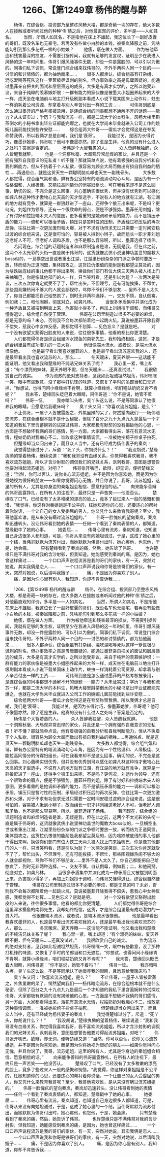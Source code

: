 # 　　1266、【第1249章 杨伟的醒与醉
　　杨伟，在综合组、投资部乃至整栋风畅大楼，都是奇葩一块的存在，绝大多数人在接触或者听闻过他的种种‘伟’绩之后，对他最直观的评价，多半是——人如其名。
　　当然，所谓人如其名，不是指他在床上不雄起，我这位长了一副好皮囊的哥们，既没名车也无豪宅，若再没有些做小白脸的本钱，被秦岚降服之前，凭啥能勾引到那么多花瓶一样的小姑娘？
　　他痿，痿在做人方面。
　　作为被他牵连和残害最深的损友，不需要引据传闻，我就有足够的发言权，证明至少在我进入风畅的这一年时间里，伟哥引爆风骚事件无数，却没一件是露脸的、可以引以为傲的。同事们私下调侃，常说登门综合组来找伟哥的，不外乎两种人同一个目的——讨债的和讨情债的，都为抽他而来……
　　很多人都承认，综合组虽有打杂组、混吃混喝等死队这样一箩筐极尽讽刺的别名，但办事效率之高是毋庸置疑的，能通过墨菲亲自把关的面试和层层筛选的成员，大多是有真才实学的，之所以饱受非议，来自于纯粹的羡慕嫉妒恨：一群有能力的家伙像是被墨大小姐圈养起来的大爷一样，成天坐在电脑前斗地主打升级刷副本看成人小说下载某国床上动作片，蛀虫一样消耗着公司资源，却拿着与别人辛苦付出一样的工资……
　　可伟哥到底是怎么通过墨菲的严格考核被录用，是连综合组的同事都想不通解不开的谜题——能力？从未证实过；学历？与我和流苏一样，都是二流大学的本科生，风畅大楼里斟茶倒水的小秘书拿出毕业证都能完爆之，也就在大学尚未毕业就进入公司工作的姚婉儿面前能找到些许安慰……
　　综合组两大帅哥——傻瓜才会觉得这是在夸奖称赞我俩，所以我俩才总是自嘲，我们是‘衰哥’。
　　我能过关，是因为长得讨巧，像墨菲她爹，伟哥呢？他可不像墨亦然，除了惹是生非，他真的没有什么过人之处吗？答案是否定的。
　　杨伟是个大智若愚的人。
　　众人皆醉我独醒，众人皆醒我就醉。
　　他是一个洞察秋毫、大局观异常彪悍的家伙，并且还是一个拥有强烈自我意识的无私者！听不懂？那就简单点说，他有着极强的自我分析和自我判断能力，但从不执着于个人私欲，很容易为顾全大局而做出有损自我利益的牺牲……再通俗点，就是这货天生一颗聪明脑瓜却也天生一副贱骨头。
　　大多数人都觉得，综合组气氛和谐，鲜有办公室特有的暗流涌动勾心斗角，是因为有一个性格温和、人缘极佳、又能拉高同情分的俏寡妇组长，可在我看来却不是这么回事，确切的说，不完全是这么回事。刘心蕾确实很优秀，但并没有优秀到可以感化如龚凡林这种恃才傲物心比天高的天才型选手，不说有人的地方就有江湖，有江湖的地方就有竞争，就算是一群狼赶进了一座山，还得争个狼王出来呢，不是吗？更何况，刘姐作为领导，还有一个很致命的弱点，便是不够强势。墨菲任用刘姐，除了有讨好和拉拢端木夫人的意图，更多看重的是她调和矛盾的能力，而不是镇压矛盾的能力——调和可以根治矛盾，镇压只是暂时性的压制，矛盾经过积压后的再次反弹，往往比第一次更加激烈和火爆，对于不求有功但求无过只需要一定时间安稳过渡的综合组来说，这是很可怕的，容易被人揪到小辫子，故而组长一职才非刘姐这老好人不可，但老好人调和矛盾，也不是那么容易啊，所以，墨菲选择了杨伟。
　　若问现在，综合组的话题制造者和麻烦制造者是谁，无疑是我，但在此之前，这两个不太光彩的头衔一直是属于伟哥的，这货就像武侠小说里神功盖世的魔教大boss似的，一旦横空出世或者重出江湖，江湖里纷纷杂杂的门派之争顿时要放一放，转而结为正道同盟，集体围攻之，这货拉仇恨值的能耐是我都望尘莫及的，因为啥跌破底线的事儿他都干得出来啊，换做你们部门有位大侠三天两头被人找上门来抽嘴巴，你是像其他部门的人一样，只当笑料看，还是引以为耻？一次两次是笑谈，三次五次你肯定就受不了了，帮忙出头，不但理亏，还有可能挨揍，不帮忙，那些围观嫌热闹不够大的人就会鄙视你，骂你不爷们不够朋友……里外不是人太久了，你自己都能把自己给憋疯了，到时无非两种选择，一，交友不慎，自认倒霉，例如我；二，和他闹掰，彻底对立，如龚凡林。
　　当很多矛盾集中并演化成为一种矛盾且又被摆到明面上来，危害就小得多了，再加上刘姐擅于调和，而伟哥又懂得退让，综合组自然便于管理。
　　伟哥在公司里制造过很多不必要的麻烦，都是无意的吗？未必，否则我不会每次都陪着他一起跳火坑，莫说被墨菲开除我得不偿失，惹我心中女神反感，我都觉得不划算……见色忘义？是就是吧。
　　对一个没有欲望又豁得出脸皮的人来说，往往很多事情，他看的都比你更清楚。
　　人们都觉得伟哥是综合组里浑水摸鱼的南郭先生，我却始终相信，这货，才是综合组里最有成功潜力的一员大将。
　　他很像端木流水，或者说，是端木流水很像他。
　　他是最早看出我喜欢墨菲的人，也是最早看出流苏喜欢我的人，还是最早看出我也喜欢流苏的人，那么……
　　冬天暖床，夏天养眼——这话能不能证明，他又看出我和楚缘的不纯洁兄妹关系了呢？
　　我心里一紧，嘴上却道：“有个漂亮的妹妹，夏天养眼不假，但冬天暖床……还真没试过。”
　　我很欣赏自己的诚实。
　　作为流苏的绝对支持者，见我如此坦诚坦然坦荡，伟哥嘿嘿一笑，眼中有些歉意，没了那种打机锋的味道，又恢复了平时的吊郎当和口无遮拦，“你想试，也得问问小缘缘肯不肯啊，就算小缘缘肯，咱们程姑奶奶又肯不肯呢？”
　　我未答，楚缘回头眨巴着大眼睛，问伟哥道：“你不是说，她管不着吗？”
　　伟哥一怔。
　　我亦暗叫头疼，臭丫头这么说，不是等同承认了她很养我的眼睛，且愿意给我暖床吗？
　　臭丫头又问：“你喜欢流苏姐姐，是么？”
　　不止伟哥，一屋子人皆被雷轰之，外焦里嫩的呆了，愕然望向我们——杨伟暗恋流苏，在综合组根本就不是什么秘密，但除了百分之九十九点九九是最后一个才知道的我私下里含蓄婉转的试探过伟哥，大家都极有默契的没有揭破他的心思，一方面是不想破坏我俩的哥们感情，另一方面，大家都看得出来，落花有意流水无情，程姑奶奶对我痴心不二，谁敢拿这种事情调侃，一准被她抡椅子抄桌子拍死。
　　但楚缘却当众问出来了，而且众人当中，还有已经成为杨伟妻子的秦岚！
　　我觉得楚缘过分了，斥道：“死丫头，你胡说什么？！”
　　“我没胡说，”楚缘执拗的望着杨伟，继续说道：“我和我哥没有血缘关系，你觉得我喜欢我哥，我不喜欢流苏姐姐，所以才含沙射影的调侃我们的兄妹关系，讽刺我哥，意图是想警告他要对得起流苏姐姐，对吧？”
　　伟哥张开嘴巴，欲辩，却无词，便听楚缘又道：“当然，你可以否认，说你关心流苏姐姐，并不是因为你喜欢她，而是因为你将她视为很好的朋友——如果你觉得问心无愧，并且你说了，我哥，流苏姐姐，这里的所有人，尤其是你身边的秦姐姐会相信、愿意相信的话。”
　　向来能争善辩的伟哥面露挣扎，在所有人的注视下，最终只是一声苦笑——他没否认。
　　楚缘叹了口气，已经没有了太多稚嫩的漂亮的脸上，竟多了些过来人一般的感慨和惋惜，“我觉得，你这样对秦姐姐是不公平的，枉她知道你的心思，还要违心的帮衬着你说话，一个让自己的女人受委屈的男人，你又凭什么来教育我哥呢？至少，我哥他喜欢谁，是从来没有瞒过流苏姐姐的。”
　　伟哥一脸愧疚的望向秦岚，秦岚却迅速转头，没让伟哥看到她的表情——任何一个看到了秦岚表情的人，都知道，楚缘戳中了她的心事。
　　她委屈……
　　伟哥心里有流苏，秦岚知道，也知道自己身边很多人都知道，可是，伟哥从来没有向她坦诚过，于是，这成了她心里的一个结，当伟哥默默为流苏付出，而她默默为伟哥付出时，她心疼他，也怨他，于是，她会痛。
　　只有楚缘看到了秦岚的痛，然后，她告诉了伟哥。
　　也许楚缘只是不满伟哥对我的含沙射影，但我知道，她能感受到秦岚的痛，是因为，她也曾这样痛过……
　　一个口口声声说程流苏是我的哥们的家伙，有一天，突然对她说，其实我俩是恋人……
　　一个口口声声说我和你哥是铁哥们的家伙，有一天，突然对她说，以后请叫我嫂子……
　　痛，不是因为你喜欢了别人。
　　痛，是因为你心里有别人，我知道，你却不肯告诉我……

　　1266、【第1249章 杨伟的醒与醉
　　杨伟，在综合组、投资部乃至整栋风畅大楼，都是奇葩一块的存在，绝大多数人在接触或者听闻过他的种种‘伟’绩之后，对他最直观的评价，多半是——人如其名。
　　当然，所谓人如其名，不是指他在床上不雄起，我这位长了一副好皮囊的哥们，既没名车也无豪宅，若再没有些做小白脸的本钱，被秦岚降服之前，凭啥能勾引到那么多花瓶一样的小姑娘？
　　他痿，痿在做人方面。
　　作为被他牵连和残害最深的损友，不需要引据传闻，我就有足够的发言权，证明至少在我进入风畅的这一年时间里，伟哥引爆风骚事件无数，却没一件是露脸的、可以引以为傲的。同事们私下调侃，常说登门综合组来找伟哥的，不外乎两种人同一个目的——讨债的和讨情债的，都为抽他而来……
　　很多人都承认，综合组虽有打杂组、混吃混喝等死队这样一箩筐极尽讽刺的别名，但办事效率之高是毋庸置疑的，能通过墨菲亲自把关的面试和层层筛选的成员，大多是有真才实学的，之所以饱受非议，来自于纯粹的羡慕嫉妒恨：一群有能力的家伙像是被墨大小姐圈养起来的大爷一样，成天坐在电脑前斗地主打升级刷副本看成人小说下载某国床上动作片，蛀虫一样消耗着公司资源，却拿着与别人辛苦付出一样的工资……
　　可伟哥到底是怎么通过墨菲的严格考核被录用，是连综合组的同事都想不通解不开的谜题——能力？从未证实过；学历？与我和流苏一样，都是二流大学的本科生，风畅大楼里斟茶倒水的小秘书拿出毕业证都能完爆之，也就在大学尚未毕业就进入公司工作的姚婉儿面前能找到些许安慰……
　　综合组两大帅哥——傻瓜才会觉得这是在夸奖称赞我俩，所以我俩才总是自嘲，我们是‘衰哥’。
　　我能过关，是因为长得讨巧，像墨菲她爹，伟哥呢？他可不像墨亦然，除了惹是生非，他真的没有什么过人之处吗？答案是否定的。
　　杨伟是个大智若愚的人。
　　众人皆醉我独醒，众人皆醒我就醉。
　　他是一个洞察秋毫、大局观异常彪悍的家伙，并且还是一个拥有强烈自我意识的无私者！听不懂？那就简单点说，他有着极强的自我分析和自我判断能力，但从不执着于个人私欲，很容易为顾全大局而做出有损自我利益的牺牲……再通俗点，就是这货天生一颗聪明脑瓜却也天生一副贱骨头。
　　大多数人都觉得，综合组气氛和谐，鲜有办公室特有的暗流涌动勾心斗角，是因为有一个性格温和、人缘极佳、又能拉高同情分的俏寡妇组长，可在我看来却不是这么回事，确切的说，不完全是这么回事。刘心蕾确实很优秀，但并没有优秀到可以感化如龚凡林这种恃才傲物心比天高的天才型选手，不说有人的地方就有江湖，有江湖的地方就有竞争，就算是一群狼赶进了一座山，还得争个狼王出来呢，不是吗？更何况，刘姐作为领导，还有一个很致命的弱点，便是不够强势。墨菲任用刘姐，除了有讨好和拉拢端木夫人的意图，更多看重的是她调和矛盾的能力，而不是镇压矛盾的能力——调和可以根治矛盾，镇压只是暂时性的压制，矛盾经过积压后的再次反弹，往往比第一次更加激烈和火爆，对于不求有功但求无过只需要一定时间安稳过渡的综合组来说，这是很可怕的，容易被人揪到小辫子，故而组长一职才非刘姐这老好人不可，但老好人调和矛盾，也不是那么容易啊，所以，墨菲选择了杨伟。
　　若问现在，综合组的话题制造者和麻烦制造者是谁，无疑是我，但在此之前，这两个不太光彩的头衔一直是属于伟哥的，这货就像武侠小说里神功盖世的魔教大boss似的，一旦横空出世或者重出江湖，江湖里纷纷杂杂的门派之争顿时要放一放，转而结为正道同盟，集体围攻之，这货拉仇恨值的能耐是我都望尘莫及的，因为啥跌破底线的事儿他都干得出来啊，换做你们部门有位大侠三天两头被人找上门来抽嘴巴，你是像其他部门的人一样，只当笑料看，还是引以为耻？一次两次是笑谈，三次五次你肯定就受不了了，帮忙出头，不但理亏，还有可能挨揍，不帮忙，那些围观嫌热闹不够大的人就会鄙视你，骂你不爷们不够朋友……里外不是人太久了，你自己都能把自己给憋疯了，到时无非两种选择，一，交友不慎，自认倒霉，例如我；二，和他闹掰，彻底对立，如龚凡林。
　　当很多矛盾集中并演化成为一种矛盾且又被摆到明面上来，危害就小得多了，再加上刘姐擅于调和，而伟哥又懂得退让，综合组自然便于管理。
　　伟哥在公司里制造过很多不必要的麻烦，都是无意的吗？未必，否则我不会每次都陪着他一起跳火坑，莫说被墨菲开除我得不偿失，惹我心中女神反感，我都觉得不划算……见色忘义？是就是吧。
　　对一个没有欲望又豁得出脸皮的人来说，往往很多事情，他看的都比你更清楚。
　　人们都觉得伟哥是综合组里浑水摸鱼的南郭先生，我却始终相信，这货，才是综合组里最有成功潜力的一员大将。
　　他很像端木流水，或者说，是端木流水很像他。
　　他是最早看出我喜欢墨菲的人，也是最早看出流苏喜欢我的人，还是最早看出我也喜欢流苏的人，那么……
　　冬天暖床，夏天养眼——这话能不能证明，他又看出我和楚缘的不纯洁兄妹关系了呢？
　　我心里一紧，嘴上却道：“有个漂亮的妹妹，夏天养眼不假，但冬天暖床……还真没试过。”
　　我很欣赏自己的诚实。
　　作为流苏的绝对支持者，见我如此坦诚坦然坦荡，伟哥嘿嘿一笑，眼中有些歉意，没了那种打机锋的味道，又恢复了平时的吊郎当和口无遮拦，“你想试，也得问问小缘缘肯不肯啊，就算小缘缘肯，咱们程姑奶奶又肯不肯呢？”
　　我未答，楚缘回头眨巴着大眼睛，问伟哥道：“你不是说，她管不着吗？”
　　伟哥一怔。
　　我亦暗叫头疼，臭丫头这么说，不是等同承认了她很养我的眼睛，且愿意给我暖床吗？
　　臭丫头又问：“你喜欢流苏姐姐，是么？”
　　不止伟哥，一屋子人皆被雷轰之，外焦里嫩的呆了，愕然望向我们——杨伟暗恋流苏，在综合组根本就不是什么秘密，但除了百分之九十九点九九是最后一个才知道的我私下里含蓄婉转的试探过伟哥，大家都极有默契的没有揭破他的心思，一方面是不想破坏我俩的哥们感情，另一方面，大家都看得出来，落花有意流水无情，程姑奶奶对我痴心不二，谁敢拿这种事情调侃，一准被她抡椅子抄桌子拍死。
　　但楚缘却当众问出来了，而且众人当中，还有已经成为杨伟妻子的秦岚！
　　我觉得楚缘过分了，斥道：“死丫头，你胡说什么？！”
　　“我没胡说，”楚缘执拗的望着杨伟，继续说道：“我和我哥没有血缘关系，你觉得我喜欢我哥，我不喜欢流苏姐姐，所以才含沙射影的调侃我们的兄妹关系，讽刺我哥，意图是想警告他要对得起流苏姐姐，对吧？”
　　伟哥张开嘴巴，欲辩，却无词，便听楚缘又道：“当然，你可以否认，说你关心流苏姐姐，并不是因为你喜欢她，而是因为你将她视为很好的朋友——如果你觉得问心无愧，并且你说了，我哥，流苏姐姐，这里的所有人，尤其是你身边的秦姐姐会相信、愿意相信的话。”
　　向来能争善辩的伟哥面露挣扎，在所有人的注视下，最终只是一声苦笑——他没否认。
　　楚缘叹了口气，已经没有了太多稚嫩的漂亮的脸上，竟多了些过来人一般的感慨和惋惜，“我觉得，你这样对秦姐姐是不公平的，枉她知道你的心思，还要违心的帮衬着你说话，一个让自己的女人受委屈的男人，你又凭什么来教育我哥呢？至少，我哥他喜欢谁，是从来没有瞒过流苏姐姐的。”
　　伟哥一脸愧疚的望向秦岚，秦岚却迅速转头，没让伟哥看到她的表情——任何一个看到了秦岚表情的人，都知道，楚缘戳中了她的心事。
　　她委屈……
　　伟哥心里有流苏，秦岚知道，也知道自己身边很多人都知道，可是，伟哥从来没有向她坦诚过，于是，这成了她心里的一个结，当伟哥默默为流苏付出，而她默默为伟哥付出时，她心疼他，也怨他，于是，她会痛。
　　只有楚缘看到了秦岚的痛，然后，她告诉了伟哥。
　　也许楚缘只是不满伟哥对我的含沙射影，但我知道，她能感受到秦岚的痛，是因为，她也曾这样痛过……
　　一个口口声声说程流苏是我的哥们的家伙，有一天，突然对她说，其实我俩是恋人……
　　一个口口声声说我和你哥是铁哥们的家伙，有一天，突然对她说，以后请叫我嫂子……
　　痛，不是因为你喜欢了别人。
　　痛，是因为你心里有别人，我知道，你却不肯告诉我……
